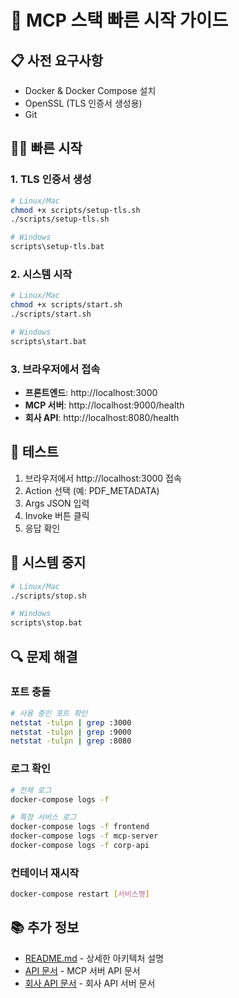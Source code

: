 # 🚀 MCP 스택 빠른 시작 가이드

## 📋 사전 요구사항

- Docker & Docker Compose 설치
- OpenSSL (TLS 인증서 생성용)
- Git

## 🏃‍♂️ 빠른 시작

### 1. TLS 인증서 생성

```bash
# Linux/Mac
chmod +x scripts/setup-tls.sh
./scripts/setup-tls.sh

# Windows
scripts\setup-tls.bat
```

### 2. 시스템 시작

```bash
# Linux/Mac
chmod +x scripts/start.sh
./scripts/start.sh

# Windows
scripts\start.bat
```

### 3. 브라우저에서 접속

- **프론트엔드**: http://localhost:3000
- **MCP 서버**: http://localhost:9000/health
- **회사 API**: http://localhost:8080/health

## 🧪 테스트

1. 브라우저에서 http://localhost:3000 접속
2. Action 선택 (예: PDF_METADATA)
3. Args JSON 입력
4. Invoke 버튼 클릭
5. 응답 확인

## 🛑 시스템 중지

```bash
# Linux/Mac
./scripts/stop.sh

# Windows
scripts\stop.bat
```

## 🔍 문제 해결

### 포트 충돌
```bash
# 사용 중인 포트 확인
netstat -tulpn | grep :3000
netstat -tulpn | grep :9000
netstat -tulpn | grep :8080
```

### 로그 확인
```bash
# 전체 로그
docker-compose logs -f

# 특정 서비스 로그
docker-compose logs -f frontend
docker-compose logs -f mcp-server
docker-compose logs -f corp-api
```

### 컨테이너 재시작
```bash
docker-compose restart [서비스명]
```

## 📚 추가 정보

- [README.md](README.md) - 상세한 아키텍처 설명
- [API 문서](http://localhost:9000/docs) - MCP 서버 API 문서
- [회사 API 문서](http://localhost:8080/docs) - 회사 API 서버 문서 
